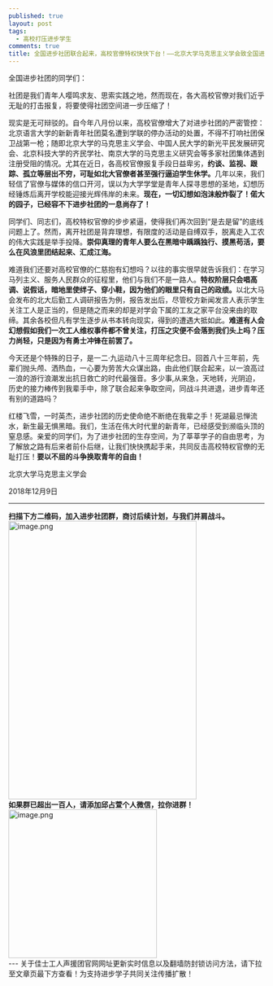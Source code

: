 ```yaml
---
published: true
layout: post
tags: 
  - 高校打压进步学生
comments: true
title: 全国进步社团联合起来，高校官僚特权快快下台！——北京大学马克思主义学会致全国进步社团的宣言书
---
```


全国进步社团的同学们：

社团是我们青年人嘤鸣求友、思索实践之地，然而现在，各大高校官僚对我们近乎无耻的打击报复，将要使得社团空间进一步压缩了！

现实是无可辩驳的。自今年八月份以来，高校官僚增大了对进步社团的严密管控：北京语言大学的新新青年社团莫名遭到学联的停办活动的处置，不得不打响社团保卫战第一枪；随即北京大学的马克思主义学会、中国人民大学的新光平民发展研究会、北京科技大学的齐民学社、南京大学的马克思主义研究会等多家社团集体遇到注册受阻的情况。尤其在近日，各高校官僚报复手段日益卑劣，<strong>约谈、监视、跟踪、孤立等层出不穷，可耻如北大官僚者甚至强行逼迫学生休学。</strong>几年以来，我们轻信了官僚与媒体的信口开河，误以为大学学堂是青年人探寻思想的圣地，幻想历经锤炼后离开学校能迎接光辉伟岸的未来。<strong>现在，一切幻想如泡沫般炸裂了！偌大的园子，已经容不下进步社团的一息尚存了！</strong>

同学们、同志们，高校特权官僚的步步紧逼，使得我们再次回到“是去是留”的底线问题上了。然而，离开社团是背弃理想，有限度的活动是自缚双手，脱离走入工农的伟大实践是举手投降。<strong>崇仰真理的青年人要么在黑暗中踽踽独行、摸黑苟活，要么在风浪里团结起来、汇成江海。</strong>

难道我们还要对高校官僚的仁慈抱有幻想吗？以往的事实很早就告诉我们：在学习马列主义、服务人民群众的征程里，他们与我们不是一路人。<strong>特权阶层只会唱高调、说假话，暗地里使绊子、穿小鞋，因为他们的眼里只有自己的政绩。</strong>以北大马会发布的北大后勤工人调研报告为例，报告发出后，尽管校方新闻发言人表示学生关注工人是正当的，但是随之而来的却是对学会下属的工友之家平台没来由的取缔。其余各校但凡有学生逐步从书本转向现实，得到的遭遇大抵如此。<strong>难道有人会幻想假如我们一次工人维权事件都不曾关注，打压之灾便不会落到我们头上吗？压力尚轻，只是因为有勇士冲锋在前罢了。</strong>

今天还是个特殊的日子，是一二·九运动八十三周年纪念日。回首八十三年前，先辈们抛头颅、洒热血，一心要为劳苦大众谋出路，由此他们联合起来，以一浪高过一浪的游行浪潮发出抗日救亡的时代最强音。多少事,从来急，天地转，光阴迫，历史的接力棒传到我辈手中，除了联合起来争取空间，同战斗共进退，进步青年还有别的道路吗？

红楼飞雪，一时英杰，进步社团的历史使命绝不断绝在我辈之手！死湖最忌惮流水，新生最无惧黑暗。我们，生活在伟大时代里的新青年，已经感受到濒临头顶的窒息感。亲爱的同学们，为了进步社团的生存空间，为了莘莘学子的自由思考，为了解放之路有后来者前仆后继，让我们快快携起手来，共同反击高校特权官僚的无耻打压！<strong>要以不屈的斗争换取青年的自由！</strong>

北京大学马克思主义学会

2018年12月9日
<div id="page-content" class="rich_media_area_primary">
<div class="rich_media_area_primary_inner">
<div id="img-content">

<hr />

</div>
<div id="js_toobar3" class="rich_media_tool"><strong>扫描下方二维码，加入进步社团群，商讨后续计划，与我们并肩战斗。</strong><img class=" size-full wp-image-28 aligncenter" src="https://pkuhorse.files.wordpress.com/2018/12/image.png?w=740" alt="image.png" width="370" height="547" /></div>
<div><strong>如果群已超出一百人，请添加邱占萱个人微信，拉你进群！</strong></div>
<div><img class="  wp-image-29 aligncenter" src="https://pkuhorse.files.wordpress.com/2018/12/image1.png" alt="image.png" width="292" height="292" /></div>
</div>
</div>
---
关于佳士工人声援团官网网址更新实时信息以及翻墙防封锁访问方法，请下拉至文章页最下方查看！为支持进步学子共同关注传播扩散！
